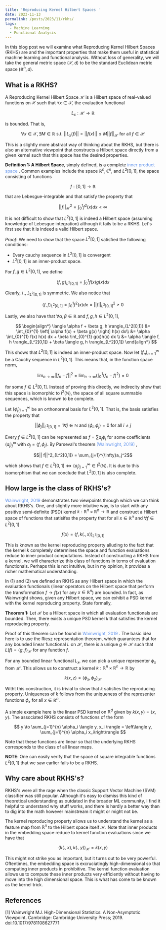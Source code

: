```yaml
---
title: 'Reproducing Kernel Hilbert Spaces '
date: 2023-11-13
permalink: /posts/2023/11/rkhs/
tags:
  - Machine Learning 
  - Functional Analysis
---
```


In this blog post we will examine what Reproducing Kernel Hilbert Spaces (RKHS) are and the important properties that make them useful in statistical machine learning and functional analysis. Without loss of generality, we will take the general metric space $(\mathcal{X}, d)$ to 
be the standard Euclidean metric space $(\mathbb{R}^n, d)$. 

## What is a RKHS? 

A Reproducing Kernel Hilbert Space $\mathcal{H}$ is a Hilbert space of real-valued functions on $\mathcal{X}$ such that $\forall x \in \mathcal{X}$, the evaluation functional 

$$ L_x: \mathcal{H} \to \mathbb{R}$$

is bounded. That is, 

$$\forall x \in \mathcal{X}, \exists M \in \mathbb{R} \text{ s.t. } ||L_x(f)|| = ||f(x)|| \leq M ||f||_{\mathcal{H}} \text{ for all } f \in \mathcal{H}$$

This is a slightly more abstract way of thinking about the RKHS, but there is also an alternative viewpoint that constructs a Hilbert space directly from a given kernel such that this space has the desired properties.  

$\textbf{Definition 1: A Hilbert Space}$, simply defined, is a complete <a href="https://en.wikipedia.org/wiki/Inner_product_space" style="text-decoration:none;color:CornflowerBlue">inner product space </a>. Common examples include the space $\mathbb{R}^n, \mathbb{C}^n$, and $L^2[0,1]$, the space consisting of functions 

$$ f: [0,1] \to \mathbb{R}$$ 

that are Lebesgue-integrable and that satisfy the property that 

$$
||f||^2_{\mathcal{H}} = \int_{0}^{1} f^2(x)dx < \infty 
$$

It is not difficult to show that $L^2[0,1]$ is indeed a Hilbert space (assuming knowledge of Lebesgue
integration) although it fails to be a RKHS. Let's first see that it is 
indeed a valid Hilbert space. 

$\textit{Proof}:$ We need to show that the space $L^2[0,1]$ satisfied the following conditions:
* Every cauchy sequence in $L^2[0,1]$ is convergent
* $L^2[0,1]$ is an inner-product space.


For $f, g \in L^2[0,1]$, we define 

$$
\langle f, g \rangle_{L^2[0,1]} = \int_{0}^{1} f(x)g(x)dx
$$

Clearly, $\langle .,. \rangle_{L^2[0,1]}$ is symmetric. We also notice that 

$$
\langle f, f \rangle_{L^2[0,1]} = \int_{0}^{1} f^2(x)dx = ||f||^2_{L^2[0,1]} \geq 0 
$$

Lastly, we also have that $\forall \alpha, \beta \in \mathbb{R}$ and $f, g, h \in L^2[0,1]$,

$$
\begin{align*}
\langle \alpha f + \beta g, h \rangle_{L^2[0,1]} &= \int_{0}^{1} \left[ \alpha f(x) + \beta g(x) \right] h(x) dx\\
&= \alpha \int_{0}^{1} f(x) h(x) dx + \beta \int_{0}^{1} g(x)h(x) dx \\
&= \alpha \langle f, h \rangle_{L^2[0,1]} + \beta \langle g, h \rangle_{L^2[0,1]}
\end{align*}
$$

This shows that $L^2[0,1]$ is indeed an inner-product space. Now let $\left( f_n\right)_{n=1}^{\infty}$ be a Cauchy sequence
in $L^2[0,1]$. This means that, in the function space norm, 

$$ \lim_{n \to \infty} ||f_n - f||^2 = \lim_{n\to\infty}\left( \int_{0}^{1} (f_n - f)^2\right) = 0$$

for some $f \in L^2[0,1]$. Instead of proving this directly, we indireclty show that this space is isomorphic to $l^2(\mathbb{N})$, the space of all 
square summable sequences, which is known to be complete. 

Let $(\phi_j)_{j=1}^{\infty}$ be an orthonormal basis for $L^2[0,1]$. That is, the basis satisfies the property that 

$$||\phi_j||_{L^2[0,1]} = 1 \forall j \in \mathbb{N} \text{ and } \langle \phi_i, \phi_j \rangle = 0 \text{ for all } i \neq j$$ 


Every $f \in L^2[0,1]$ can be represented as $f = \sum a_j\phi_j$ for some coefficients $(a_j)_{j}^{\infty}$ with $a_j = \langle f, \phi_j\rangle$. By Parseval's theorem <a href="https://www.cambridge.org/core/books/highdimensional-statistics/8A91ECEEC38F46DAB53E9FF8757C7A4E" style="text-decoration:none;color:CornflowerBlue">(Wainwright, 2019) </a>, 

$$|| f||^2_{L^2[0,1]} = \sum_{j=1}^{\infty}a_j^2$$

which shows that $f \in L^2[0,1] \iff (a_j)_{j=1}^{\infty} \in l^2(\mathbb{N})$. It is due to this isomorphism that we can conclude that 
$L^2[0,1]$ is also complete. 

## How large is the class of RKHS's? 

<a href="https://www.cambridge.org/core/books/highdimensional-statistics/8A91ECEEC38F46DAB53E9FF8757C7A4E" style="text-decoration:none;color:CornflowerBlue">Wainwright, 2019 </a> demonstrates two viewpoints through which we can think about RKHS's. One, and slightly more intuitive way, is to start with any positive semi-definite (PSD) kernel $k: \mathbb{R}^n \times \mathbb{R}^n \to \mathbb{R}$ and construct a Hilbert space of functions that satisifes the property that for all $x \in \mathbb{R}^n$ and $\forall f \in L^2[0,1]$

$$ f(x) = \langle f, k(.,x) \rangle_{L^2[0,1]} $$

This is known as the kernel reproducing property alluding to the fact that the kernel $k$ completely determines the space and function evaluations reduce to inner product computations. Instead of constructing a RKHS from a kernel, we will characterize this class of functions in terms of evaluation functionals. Perhaps this is not intuitive, but in my opinion, it provides a richer mathematical understanding. 

In $(1)$ and $(2)$ we defined an RKHS as any Hilbert space in which the evaluation functionals (linear operators on the Hilbert space that perform the transformattion $f \to f(x)$ for any $x \in \mathbb{R}^n$) are bounded. In fact, as Wainwright shows, given any Hilbert space, we can exhibit a PSD kernel with the kernel reproducing property. State formally,

$\textbf{Theorem 1:}$ Let $\mathcal{H}$ be a Hilbert space in which all evaluation functionals are bounded. Then, there exists a unique PSD kernel $k$ that satisfies the kernel reproducing property. 

Proof of this theorem can be found in <a href="https://www.cambridge.org/core/books/highdimensional-statistics/8A91ECEEC38F46DAB53E9FF8757C7A4E" style="text-decoration:none;color:CornflowerBlue">Wainwright, 2019 </a>. The basic idea here is to use the Riesz representation theorem, which guarantees that for any bounded linear functional $L$ on $\mathcal{H}$, there is a unique $g \in \mathcal{H}$ such that $L(f) = \langle g, f\rangle_{\mathcal{H}}$ for any function $f$.  

For any bounded linear functional $L_x$, we can pick a unique representer $\phi_x$ from $\mathcal{H}$. This allows us to construct a kernel $k: \mathbb{R}^n \times \mathbb{R}^n \to \mathbb{R}$ by 

$$ k(x,z) = \langle \phi_x, \phi_z \rangle_{\mathcal{H}} $$

Witht this construction, it is trivial to show that $k$ satisfies the reproducing property. Uniqueness of $k$ follows from the uniqueness of the representer functions $\phi_x$ for all $x \in \mathbb{R}^n$. 

A simple example here is the linear PSD kernel on $\mathbb{R}^d$ given by $k(x,y)= \langle x, y \rangle$. The associated RKHS consists of functions of the form 

$$ y \to \sum_{j=1}^{n} \alpha_i \langle y, x_i \rangle = \left\langle y, \sum_{j=1}^{n} \alpha_i x_i\right\rangle $$

Note that these functions are linear so that the underlying RKHS corresponds to the class of all linear maps. 

$\textbf{NOTE}:$ One can easily verify that the space of square integrable functions $L^2[0,1]$ that we saw earlier fails to be a RKHS. 


## Why care about RKHS's? 

RKHS's were all the rage when the classic Support Vector Machine (SVM) classifier was still popular. Although it's easy to dismiss this kind of theoretical understanding as outdated in the broader ML community, I find it helpful to understand why stuff works, and there is hardly a better way than to dig into the math however mainstream it might or might not be. 

The kernel reproducing property allows us to understand the kernel as a feature map from $\mathbb{R}^n$ to the Hilbert space itself $\mathcal{H}$. Note that inner products in the embedding space reduce to kernel function evaluations since we have that 

$$ \langle k(.,x), k(.,y) \rangle_{\mathcal{H}} = k(x,y)$$

This might not strike you as important, but it turns out to be very powerful. Oftentimes, the embedding space is excruciatingly high-dimensional so that computing inner products in prohibitive. The kernel function evaluation allows us to compute these inner products very efficiently without having to move into the high dimensional space. This is what has come to be known as the kernel trick. 


## References

[1] Wainwright MJ. High-Dimensional Statistics: A Non-Asymptotic Viewpoint. Cambridge: Cambridge University Press; 2019. doi:10.1017/9781108627771









